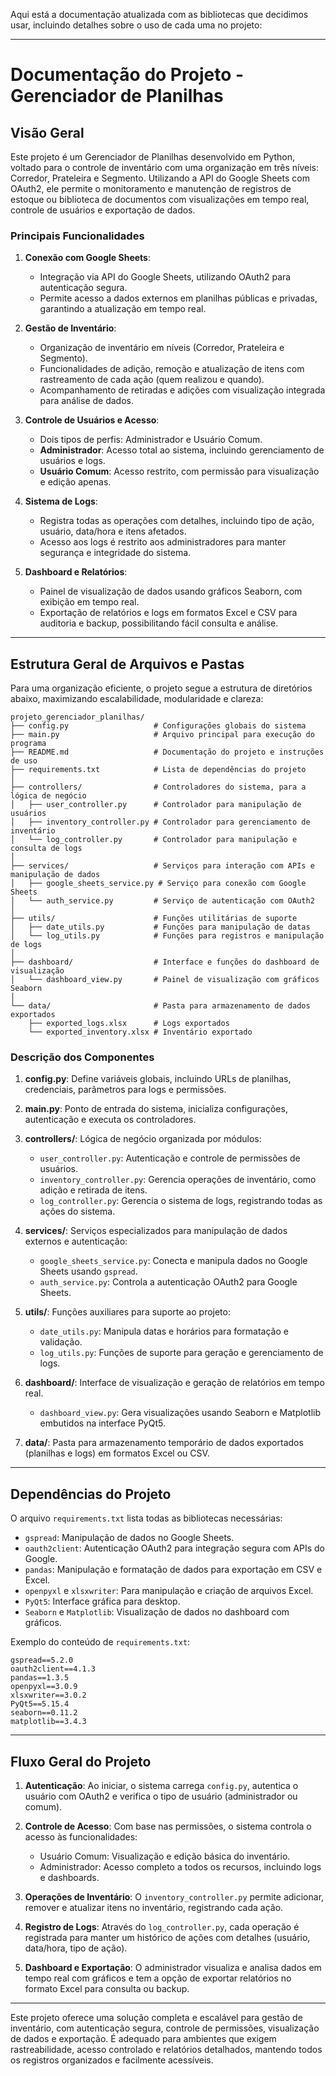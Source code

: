 Aqui está a documentação atualizada com as bibliotecas que decidimos usar, incluindo detalhes sobre o uso de cada uma no projeto:

---

# Documentação do Projeto - Gerenciador de Planilhas

## Visão Geral

Este projeto é um Gerenciador de Planilhas desenvolvido em Python, voltado para o controle de inventário com uma organização em três níveis: Corredor, Prateleira e Segmento. Utilizando a API do Google Sheets com OAuth2, ele permite o monitoramento e manutenção de registros de estoque ou biblioteca de documentos com visualizações em tempo real, controle de usuários e exportação de dados.

### Principais Funcionalidades

1. **Conexão com Google Sheets**:

    - Integração via API do Google Sheets, utilizando OAuth2 para autenticação segura.
    - Permite acesso a dados externos em planilhas públicas e privadas, garantindo a atualização em tempo real.

2. **Gestão de Inventário**:

    - Organização de inventário em níveis (Corredor, Prateleira e Segmento).
    - Funcionalidades de adição, remoção e atualização de itens com rastreamento de cada ação (quem realizou e quando).
    - Acompanhamento de retiradas e adições com visualização integrada para análise de dados.

3. **Controle de Usuários e Acesso**:

    - Dois tipos de perfis: Administrador e Usuário Comum.
    - **Administrador**: Acesso total ao sistema, incluindo gerenciamento de usuários e logs.
    - **Usuário Comum**: Acesso restrito, com permissão para visualização e edição apenas.

4. **Sistema de Logs**:

    - Registra todas as operações com detalhes, incluindo tipo de ação, usuário, data/hora e itens afetados.
    - Acesso aos logs é restrito aos administradores para manter segurança e integridade do sistema.

5. **Dashboard e Relatórios**:

    - Painel de visualização de dados usando gráficos Seaborn, com exibição em tempo real.
    - Exportação de relatórios e logs em formatos Excel e CSV para auditoria e backup, possibilitando fácil consulta e análise.

---

## Estrutura Geral de Arquivos e Pastas

Para uma organização eficiente, o projeto segue a estrutura de diretórios abaixo, maximizando escalabilidade, modularidade e clareza:

```plaintext
projeto_gerenciador_planilhas/
├── config.py                   # Configurações globais do sistema
├── main.py                     # Arquivo principal para execução do programa
├── README.md                   # Documentação do projeto e instruções de uso
├── requirements.txt            # Lista de dependências do projeto
│
├── controllers/                # Controladores do sistema, para a lógica de negócio
│   ├── user_controller.py      # Controlador para manipulação de usuários
│   ├── inventory_controller.py # Controlador para gerenciamento de inventário
│   └── log_controller.py       # Controlador para manipulação e consulta de logs
│
├── services/                   # Serviços para interação com APIs e manipulação de dados
│   ├── google_sheets_service.py # Serviço para conexão com Google Sheets
│   └── auth_service.py         # Serviço de autenticação com OAuth2
│
├── utils/                      # Funções utilitárias de suporte
│   ├── date_utils.py           # Funções para manipulação de datas
│   └── log_utils.py            # Funções para registros e manipulação de logs
│
├── dashboard/                  # Interface e funções do dashboard de visualização
│   └── dashboard_view.py       # Painel de visualização com gráficos Seaborn
│
└── data/                       # Pasta para armazenamento de dados exportados
    ├── exported_logs.xlsx      # Logs exportados
    └── exported_inventory.xlsx # Inventário exportado
```

### Descrição dos Componentes

1. **config.py**: Define variáveis globais, incluindo URLs de planilhas, credenciais, parâmetros para logs e permissões.

2. **main.py**: Ponto de entrada do sistema, inicializa configurações, autenticação e executa os controladores.

3. **controllers/**: Lógica de negócio organizada por módulos:

    - `user_controller.py`: Autenticação e controle de permissões de usuários.
    - `inventory_controller.py`: Gerencia operações de inventário, como adição e retirada de itens.
    - `log_controller.py`: Gerencia o sistema de logs, registrando todas as ações do sistema.

4. **services/**: Serviços especializados para manipulação de dados externos e autenticação:

    - `google_sheets_service.py`: Conecta e manipula dados no Google Sheets usando `gspread`.
    - `auth_service.py`: Controla a autenticação OAuth2 para Google Sheets.

5. **utils/**: Funções auxiliares para suporte ao projeto:

    - `date_utils.py`: Manipula datas e horários para formatação e validação.
    - `log_utils.py`: Funções de suporte para geração e gerenciamento de logs.

6. **dashboard/**: Interface de visualização e geração de relatórios em tempo real.

    - `dashboard_view.py`: Gera visualizações usando Seaborn e Matplotlib embutidos na interface PyQt5.

7. **data/**: Pasta para armazenamento temporário de dados exportados (planilhas e logs) em formatos Excel ou CSV.

---

## Dependências do Projeto

O arquivo `requirements.txt` lista todas as bibliotecas necessárias:

-   `gspread`: Manipulação de dados no Google Sheets.
-   `oauth2client`: Autenticação OAuth2 para integração segura com APIs do Google.
-   `pandas`: Manipulação e formatação de dados para exportação em CSV e Excel.
-   `openpyxl` e `xlsxwriter`: Para manipulação e criação de arquivos Excel.
-   `PyQt5`: Interface gráfica para desktop.
-   `Seaborn` e `Matplotlib`: Visualização de dados no dashboard com gráficos.

Exemplo do conteúdo de `requirements.txt`:

```plaintext
gspread==5.2.0
oauth2client==4.1.3
pandas==1.3.5
openpyxl==3.0.9
xlsxwriter==3.0.2
PyQt5==5.15.4
seaborn==0.11.2
matplotlib==3.4.3
```

---

## Fluxo Geral do Projeto

1. **Autenticação**: Ao iniciar, o sistema carrega `config.py`, autentica o usuário com OAuth2 e verifica o tipo de usuário (administrador ou comum).

2. **Controle de Acesso**: Com base nas permissões, o sistema controla o acesso às funcionalidades:

    - Usuário Comum: Visualização e edição básica do inventário.
    - Administrador: Acesso completo a todos os recursos, incluindo logs e dashboards.

3. **Operações de Inventário**: O `inventory_controller.py` permite adicionar, remover e atualizar itens no inventário, registrando cada ação.

4. **Registro de Logs**: Através do `log_controller.py`, cada operação é registrada para manter um histórico de ações com detalhes (usuário, data/hora, tipo de ação).

5. **Dashboard e Exportação**: O administrador visualiza e analisa dados em tempo real com gráficos e tem a opção de exportar relatórios no formato Excel para consulta ou backup.

---

Este projeto oferece uma solução completa e escalável para gestão de inventário, com autenticação segura, controle de permissões, visualização de dados e exportação. É adequado para ambientes que exigem rastreabilidade, acesso controlado e relatórios detalhados, mantendo todos os registros organizados e facilmente acessíveis.
